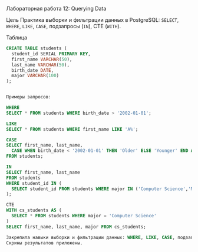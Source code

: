 Лабораторная работа 12: Querying Data

Цель
Практика выборки и фильтрации данных в PostgreSQL: `SELECT`, `WHERE`, `LIKE`, `CASE`, подзапросы (`IN`), CTE (`WITH`).

Таблица
```sql
CREATE TABLE students (
  student_id SERIAL PRIMARY KEY,
  first_name VARCHAR(50),
  last_name VARCHAR(50),
  birth_date DATE,
  major VARCHAR(100)
);


Примеры запросов:

WHERE
SELECT * FROM students WHERE birth_date > '2002-01-01';

LIKE
SELECT * FROM students WHERE first_name LIKE 'A%';

CASE
SELECT first_name, last_name,
  CASE WHEN birth_date < '2002-01-01' THEN 'Older' ELSE 'Younger' END AS age_group
FROM students;

IN
SELECT first_name, last_name
FROM students
WHERE student_id IN (
  SELECT student_id FROM students WHERE major IN ('Computer Science','Mathematics')
);

CTE
WITH cs_students AS (
  SELECT * FROM students WHERE major = 'Computer Science'
)
SELECT first_name, last_name, major FROM cs_students;

Закрепила навыки выборки и фильтрации данных: WHERE, LIKE, CASE, подзапросы и CTE.
Скрины результатов приложены.
